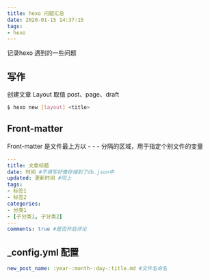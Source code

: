 ```yaml
---
title: hexo 问题汇总
date: 2020-01-15 14:37:15
tags: 
- hexo
---
```


记录hexo 遇到的一些问题
## 写作

创建文章 
Layout 取值 post、page、draft
```bash
$ hexo new [layout] <title> 
```
## Front-matter
Front-matter 是文件最上方以 - - - 分隔的区域，用于指定个别文件的变量

```yml
---
title: 文章标题
date: 时间 #不填写好像存储到了db.json中
updated: 更新时间 #同上
tags: 
- 标签1
- 标签2
categories:
- 分类1
- [子分类1, 子分类2]
---
comments: true #是否开启评论

```

## _config.yml 配置
```yml
new_post_name: :year-:month-:day-:title.md #文件名命名
```



